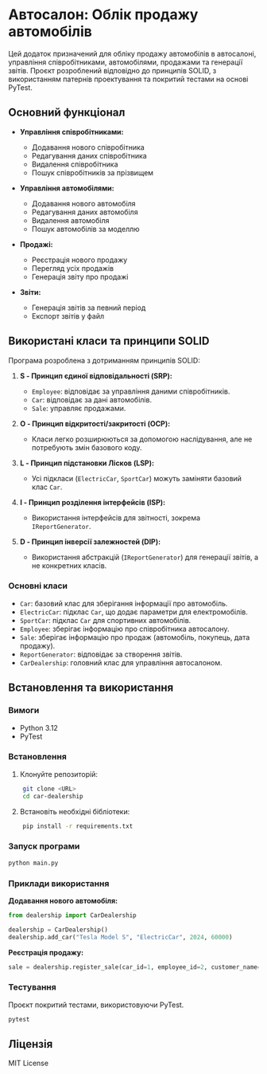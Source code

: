 # Автосалон: Облік продажу автомобілів

Цей додаток призначений для обліку продажу автомобілів в автосалоні, управління співробітниками, автомобілями, продажами та генерації звітів. Проєкт розроблений відповідно до принципів SOLID, з використанням патернів проектування та покритий тестами на основі PyTest.

## Основний функціонал

- **Управління співробітниками:**
  - Додавання нового співробітника
  - Редагування даних співробітника
  - Видалення співробітника
  - Пошук співробітників за прізвищем

- **Управління автомобілями:**
  - Додавання нового автомобіля
  - Редагування даних автомобіля
  - Видалення автомобіля
  - Пошук автомобілів за моделлю

- **Продажі:**
  - Реєстрація нового продажу
  - Перегляд усіх продажів
  - Генерація звіту про продажі

- **Звіти:**
  - Генерація звітів за певний період
  - Експорт звітів у файл

## Використані класи та принципи SOLID

Програма розроблена з дотриманням принципів SOLID:

1. **S - Принцип єдиної відповідальності (SRP):**
   - `Employee`: відповідає за управління даними співробітників.
   - `Car`: відповідає за дані автомобілів.
   - `Sale`: управляє продажами.

2. **O - Принцип відкритості/закритості (OCP):**
   - Класи легко розширюються за допомогою наслідування, але не потребують змін базового коду.

3. **L - Принцип підстановки Лісков (LSP):**
   - Усі підкласи (`ElectricCar`, `SportCar`) можуть заміняти базовий клас `Car`.

4. **I - Принцип розділення інтерфейсів (ISP):**
   - Використання інтерфейсів для звітності, зокрема `IReportGenerator`.

5. **D - Принцип інверсії залежностей (DIP):**
   - Використання абстракцій (`IReportGenerator`) для генерації звітів, а не конкретних класів.

### Основні класи

- `Car`: базовий клас для зберігання інформації про автомобіль.
- `ElectricCar`: підклас `Car`, що додає параметри для електромобілів.
- `SportCar`: підклас `Car` для спортивних автомобілів.
- `Employee`: зберігає інформацію про співробітника автосалону.
- `Sale`: зберігає інформацію про продаж (автомобіль, покупець, дата продажу).
- `ReportGenerator`: відповідає за створення звітів.
- `CarDealership`: головний клас для управління автосалоном.

## Встановлення та використання

### Вимоги
- Python 3.12
- PyTest

### Встановлення
1. Клонуйте репозиторій:
```bash
    git clone <URL>
    cd car-dealership
```
2. Встановіть необхідні бібліотеки:
```bash
    pip install -r requirements.txt
```

### Запуск програми
```bash
python main.py
```

### Приклади використання
**Додавання нового автомобіля:**
```python
from dealership import CarDealership

dealership = CarDealership()
dealership.add_car("Tesla Model S", "ElectricCar", 2024, 60000)
```

**Реєстрація продажу:**
```python
sale = dealership.register_sale(car_id=1, employee_id=2, customer_name="John Doe")
```

### Тестування
Проєкт покритий тестами, використовуючи PyTest.

```bash
pytest
```

## Ліцензія
MIT License

